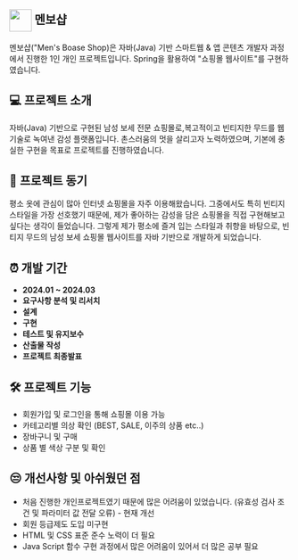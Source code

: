 ## <img src="https://github.com/user-attachments/assets/6574b706-e40c-4cc9-9e68-00c9cf998d80" width="40px" height="40px" style="vertical-align: middle;"/> <span style="font-weight: bold;">멘보샵</span>

멘보샵("Men's Boase Shop)은 자바(Java) 기반 스마트웹 & 앱 콘텐츠 개발자 과정에서 진행한 1인 개인 프로젝트입니다. Spring을 활용하여 "쇼핑몰 웹사이트"를 구현하였습니다.

## 💻 프로젝트 소개

자바(Java) 기반으로 구현된 남성 보세 전문 쇼핑몰로,복고적이고 빈티지한 무드를 웹 기술로 녹여낸 감성 플랫폼입니다.
촌스러움의 멋을 살리고자 노력하였으며, 기본에 충실한 구현을 목표로 프로젝트를 진행하였습니다.

## 🤔 프로젝트 동기

평소 옷에 관심이 많아 인터넷 쇼핑몰을 자주 이용해왔습니다. 그중에서도 특히 빈티지 스타일을 가장 선호했기 때문에,
제가 좋아하는 감성을 담은 쇼핑몰을 직접 구현해보고 싶다는 생각이 들었습니다.
그렇게 제가 평소에 즐겨 입는 스타일과 취향을 바탕으로, 빈티지 무드의 남성 보세 쇼핑몰 웹사이트를 자바 기반으로 개발하게 되었습니다.


## ⏰ 개발 기간

- **2024.01 ~ 2024.03**
- **요구사항 분석 및 리서치**
- **설계**
- **구현**
- **테스트 및 유지보수**
- **산출물 작성**
- **프로젝트 최종발표**

## 🛠️ 프로젝트 기능

- 회원가입 및 로그인을 통해 쇼핑몰 이용 가능
- 카테고리별 의상 확인 (BEST, SALE, 이주의 상품 etc..)
- 장바구니 및 구매
- 상품 별 색상 구분 및 확인

## 😒 개선사항 및 아쉬웠던 점
- 처음 진행한 개인프로젝트였기 때문에 많은 어려움이 있었습니다. (유효성 검사 조건 및 파라미터 값 전달 오류) - 현재 개선
- 회원 등급제도 도입 미구현
- HTML 및 CSS 표준 준수 노력이 더 필요
- Java Script 함수 구현 과정에서 많은 어려움이 있어서 더 많은 공부 필요
